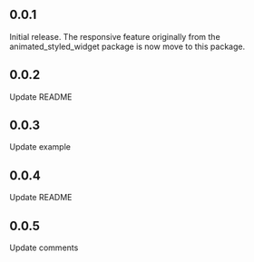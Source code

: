 ## 0.0.1

Initial release. The responsive feature originally from the animated_styled_widget package is now move
to this package.

## 0.0.2

Update README

## 0.0.3

Update example

## 0.0.4

Update README

## 0.0.5

Update comments
